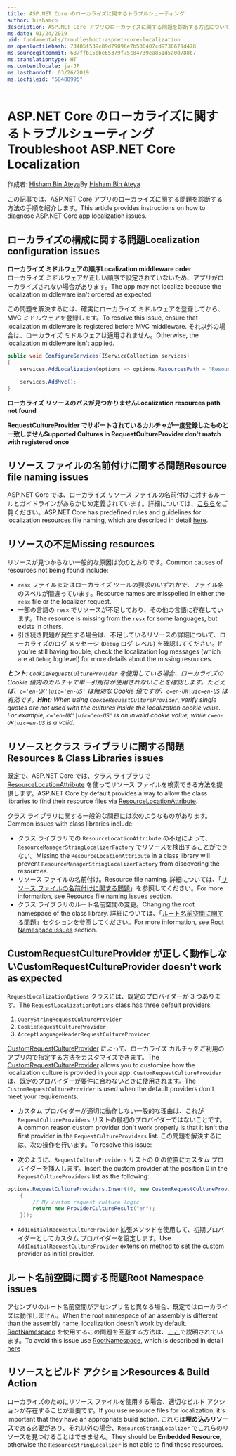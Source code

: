 ```yaml
---
title: ASP.NET Core のローカライズに関するトラブルシューティング
author: hishamco
description: ASP.NET Core アプリのローカライズに関する問題を診断する方法について説明します。
ms.date: 01/24/2019
uid: fundamentals/troubleshoot-aspnet-core-localization
ms.openlocfilehash: 73405f539c89d79096e7b536407cd9730679d478
ms.sourcegitcommit: 687ffb15ebe65379f75c84739ea851d5a0d788b7
ms.translationtype: HT
ms.contentlocale: ja-JP
ms.lasthandoff: 03/26/2019
ms.locfileid: "58488995"
---
```

# <a name="troubleshoot-aspnet-core-localization"></a><span data-ttu-id="bbc00-103">ASP.NET Core のローカライズに関するトラブルシューティング</span><span class="sxs-lookup"><span data-stu-id="bbc00-103">Troubleshoot ASP.NET Core Localization</span></span>

<span data-ttu-id="bbc00-104">作成者: [Hisham Bin Ateya](https://github.com/hishamco)</span><span class="sxs-lookup"><span data-stu-id="bbc00-104">By [Hisham Bin Ateya](https://github.com/hishamco)</span></span>

<span data-ttu-id="bbc00-105">この記事では、ASP.NET Core アプリのローカライズに関する問題を診断する方法の手順を紹介します。</span><span class="sxs-lookup"><span data-stu-id="bbc00-105">This article provides instructions on how to diagnose ASP.NET Core app localization issues.</span></span>

## <a name="localization-configuration-issues"></a><span data-ttu-id="bbc00-106">ローカライズの構成に関する問題</span><span class="sxs-lookup"><span data-stu-id="bbc00-106">Localization configuration issues</span></span>

<span data-ttu-id="bbc00-107">**ローカライズ ミドルウェアの順序**</span><span class="sxs-lookup"><span data-stu-id="bbc00-107">**Localization middleware order**</span></span>  
<span data-ttu-id="bbc00-108">ローカライズ ミドルウェアが正しい順序で設定されていないため、アプリがローカライズされない場合があります。</span><span class="sxs-lookup"><span data-stu-id="bbc00-108">The app may not localize because the localization middleware isn't ordered as expected.</span></span>

<span data-ttu-id="bbc00-109">この問題を解決するには、確実にローカライズ ミドルウェアを登録してから、MVC ミドルウェアを登録します。</span><span class="sxs-lookup"><span data-stu-id="bbc00-109">To resolve this issue, ensure that localization middleware is registered before MVC middleware.</span></span> <span data-ttu-id="bbc00-110">それ以外の場合は、ローカライズ ミドルウェアは適用されません。</span><span class="sxs-lookup"><span data-stu-id="bbc00-110">Otherwise, the localization middleware isn't applied.</span></span>

```csharp
public void ConfigureServices(IServiceCollection services)
{
    services.AddLocalization(options => options.ResourcesPath = "Resources");

    services.AddMvc();
}
```

<span data-ttu-id="bbc00-111">**ローカライズ リソースのパスが見つかりません**</span><span class="sxs-lookup"><span data-stu-id="bbc00-111">**Localization resources path not found**</span></span>

<span data-ttu-id="bbc00-112">**RequestCultureProvider でサポートされているカルチャが一度登録したものと一致しません**</span><span class="sxs-lookup"><span data-stu-id="bbc00-112">**Supported Cultures in RequestCultureProvider don't match with registered once**</span></span>  

## <a name="resource-file-naming-issues"></a><span data-ttu-id="bbc00-113">リソース ファイルの名前付けに関する問題</span><span class="sxs-lookup"><span data-stu-id="bbc00-113">Resource file naming issues</span></span>

<span data-ttu-id="bbc00-114">ASP.NET Core では、ローカライズ リソース ファイルの名前付けに対するルールとガイドラインがあらかじめ定義されています。詳細については、[こちら](xref:fundamentals/localization?view=aspnetcore-2.2#resource-file-naming)をご覧ください。</span><span class="sxs-lookup"><span data-stu-id="bbc00-114">ASP.NET Core has predefined rules and guidelines for localization resources file naming, which are described in detail [here](xref:fundamentals/localization?view=aspnetcore-2.2#resource-file-naming).</span></span>

## <a name="missing-resources"></a><span data-ttu-id="bbc00-115">リソースの不足</span><span class="sxs-lookup"><span data-stu-id="bbc00-115">Missing resources</span></span>

<span data-ttu-id="bbc00-116">リソースが見つからない一般的な原因は次のとおりです。</span><span class="sxs-lookup"><span data-stu-id="bbc00-116">Common causes of resources not being found include:</span></span>

- <span data-ttu-id="bbc00-117">`resx` ファイルまたはローカライズ ツールの要求のいずれかで、ファイル名のスペルが間違っています。</span><span class="sxs-lookup"><span data-stu-id="bbc00-117">Resource names are misspelled in either the `resx` file or the localizer request.</span></span>
- <span data-ttu-id="bbc00-118">一部の言語の `resx` でリソースが不足しており、その他の言語に存在しています。</span><span class="sxs-lookup"><span data-stu-id="bbc00-118">The resource is missing from the `resx` for some languages, but exists in others.</span></span>
- <span data-ttu-id="bbc00-119">引き続き問題が発生する場合は、不足しているリソースの詳細について、ローカライズのログ メッセージ (`Debug` ログ レベル) を確認してください。</span><span class="sxs-lookup"><span data-stu-id="bbc00-119">If you're still having trouble, check the localization log messages (which are at `Debug` log level) for more details about the missing resources.</span></span>

<span data-ttu-id="bbc00-120">_**ヒント:** `CookieRequestCultureProvider` を使用している場合、ローカライズの Cookie 値内のカルチャで単一引用符が使用されないことを確認します。たとえば、`c='en-UK'|uic='en-US'` は無効な Cookie 値ですが、`c=en-UK|uic=en-US` は有効です。_</span><span class="sxs-lookup"><span data-stu-id="bbc00-120">_**Hint:** When using `CookieRequestCultureProvider`, verify single quotes are not used with the cultures inside the localization cookie value. For example, `c='en-UK'|uic='en-US'` is an invalid cookie value, while `c=en-UK|uic=en-US` is a valid._</span></span>

## <a name="resources--class-libraries-issues"></a><span data-ttu-id="bbc00-121">リソースとクラス ライブラリに関する問題</span><span class="sxs-lookup"><span data-stu-id="bbc00-121">Resources & Class Libraries issues</span></span>

<span data-ttu-id="bbc00-122">既定で、ASP.NET Core では、クラス ライブラリで [ResourceLocationAttribute](/dotnet/api/microsoft.extensions.localization.resourcelocationattribute?view=aspnetcore-2.1) を使ってリソース ファイルを検索できる方法を提供します。</span><span class="sxs-lookup"><span data-stu-id="bbc00-122">ASP.NET Core by default provides a way to allow the class libraries to find their resource files via [ResourceLocationAttribute](/dotnet/api/microsoft.extensions.localization.resourcelocationattribute?view=aspnetcore-2.1).</span></span>

<span data-ttu-id="bbc00-123">クラス ライブラリに関する一般的な問題には次のようなものがあります。</span><span class="sxs-lookup"><span data-stu-id="bbc00-123">Common issues with class libraries include:</span></span>
- <span data-ttu-id="bbc00-124">クラス ライブラリでの `ResourceLocationAttribute` の不足によって、`ResourceManagerStringLocalizerFactory` でリソースを検出することができない。</span><span class="sxs-lookup"><span data-stu-id="bbc00-124">Missing the `ResourceLocationAttribute` in a class library will prevent `ResourceManagerStringLocalizerFactory` from discovering the resources.</span></span>
- <span data-ttu-id="bbc00-125">リソース ファイルの名前付け。</span><span class="sxs-lookup"><span data-stu-id="bbc00-125">Resource file naming.</span></span> <span data-ttu-id="bbc00-126">詳細については、「[リソース ファイルの名前付けに関する問題](#resource-file-naming-issues)」を参照してください。</span><span class="sxs-lookup"><span data-stu-id="bbc00-126">For more information, see [Resource file naming issues](#resource-file-naming-issues) section.</span></span>
- <span data-ttu-id="bbc00-127">クラス ライブラリのルート名前空間の変更。</span><span class="sxs-lookup"><span data-stu-id="bbc00-127">Changing the root namespace of the class library.</span></span> <span data-ttu-id="bbc00-128">詳細については、「[ルート名前空間に関する問題](#root-namespace-issues)」セクションを参照してください。</span><span class="sxs-lookup"><span data-stu-id="bbc00-128">For more information, see [Root Namespace issues](#root-namespace-issues) section.</span></span>

## <a name="customrequestcultureprovider-doesnt-work-as-expected"></a><span data-ttu-id="bbc00-129">CustomRequestCultureProvider が正しく動作しない</span><span class="sxs-lookup"><span data-stu-id="bbc00-129">CustomRequestCultureProvider doesn't work as expected</span></span>

<span data-ttu-id="bbc00-130">`RequestLocalizationOptions` クラスには、既定のプロバイダーが 3 つあります。</span><span class="sxs-lookup"><span data-stu-id="bbc00-130">The `RequestLocalizationOptions` class has three default providers:</span></span>

1. `QueryStringRequestCultureProvider`
2. `CookieRequestCultureProvider`
3. `AcceptLanguageHeaderRequestCultureProvider`

<span data-ttu-id="bbc00-131">[CustomRequestCultureProvider](/dotnet/api/microsoft.aspnetcore.localization.customrequestcultureprovider?view=aspnetcore-2.1) によって、ローカライズ カルチャをご利用のアプリ内で指定する方法をカスタマイズできます。</span><span class="sxs-lookup"><span data-stu-id="bbc00-131">The [CustomRequestCultureProvider](/dotnet/api/microsoft.aspnetcore.localization.customrequestcultureprovider?view=aspnetcore-2.1) allows you to customize how the localization culture is provided in your app.</span></span> <span data-ttu-id="bbc00-132">`CustomRequestCultureProvider` は、既定のプロバイダーが要件に合わないときに使用されます。</span><span class="sxs-lookup"><span data-stu-id="bbc00-132">The `CustomRequestCultureProvider` is used when the default providers don't meet your requirements.</span></span>

- <span data-ttu-id="bbc00-133">カスタム プロバイダーが適切に動作しない一般的な理由は、これが `RequestCultureProviders` リストの最初のプロバイダーではないことです。</span><span class="sxs-lookup"><span data-stu-id="bbc00-133">A common reason custom provider don't work properly is that it isn't the first provider in the `RequestCultureProviders` list.</span></span> <span data-ttu-id="bbc00-134">この問題を解決するには、次の操作を行います。</span><span class="sxs-lookup"><span data-stu-id="bbc00-134">To resolve this issue:</span></span>

- <span data-ttu-id="bbc00-135">次のように、`RequestCultureProviders` リストの 0 の位置にカスタム プロバイダーを挿入します。</span><span class="sxs-lookup"><span data-stu-id="bbc00-135">Insert the custom provider at the position 0 in the `RequestCultureProviders` list as the following:</span></span>

```csharp
options.RequestCultureProviders.Insert(0, new CustomRequestCultureProvider(async context =>
    {
        // My custom request culture logic
        return new ProviderCultureResult("en");
    }));
```

- <span data-ttu-id="bbc00-136">`AddInitialRequestCultureProvider` 拡張メソッドを使用して、初期プロバイダーとしてカスタム プロバイダーを設定します。</span><span class="sxs-lookup"><span data-stu-id="bbc00-136">Use `AddInitialRequestCultureProvider` extension method to set the custom provider as initial provider.</span></span>

## <a name="root-namespace-issues"></a><span data-ttu-id="bbc00-137">ルート名前空間に関する問題</span><span class="sxs-lookup"><span data-stu-id="bbc00-137">Root Namespace issues</span></span>

<span data-ttu-id="bbc00-138">アセンブリのルート名前空間がアセンブリ名と異なる場合、既定ではローカライズは動作しません。</span><span class="sxs-lookup"><span data-stu-id="bbc00-138">When the root namespace of an assembly is different than the assembly name, localization doesn't work by default.</span></span> <span data-ttu-id="bbc00-139">[RootNamespace](/dotnet/api/microsoft.extensions.localization.rootnamespaceattribute?view=aspnetcore-2.1) を使用するこの問題を回避する方法は、[ここ](xref:fundamentals/localization?view=aspnetcore-2.2#resource-file-naming)で説明されています。</span><span class="sxs-lookup"><span data-stu-id="bbc00-139">To avoid this issue use [RootNamespace](/dotnet/api/microsoft.extensions.localization.rootnamespaceattribute?view=aspnetcore-2.1), which is described in detail [here](xref:fundamentals/localization?view=aspnetcore-2.2#resource-file-naming)</span></span>

## <a name="resources--build-action"></a><span data-ttu-id="bbc00-140">リソースとビルド アクション</span><span class="sxs-lookup"><span data-stu-id="bbc00-140">Resources & Build Action</span></span>

<span data-ttu-id="bbc00-141">ローカライズのためにリソース ファイルを使用する場合、適切なビルド アクションが存在することが重要です。</span><span class="sxs-lookup"><span data-stu-id="bbc00-141">If you use resource files for localization, it's important that they have an appropriate build action.</span></span> <span data-ttu-id="bbc00-142">これらは**埋め込みリソース**である必要があり、それ以外の場合、`ResourceStringLocalizer` でこれらのリソースを見つけることはできません。</span><span class="sxs-lookup"><span data-stu-id="bbc00-142">They should be **Embedded Resource**, otherwise the `ResourceStringLocalizer` is not able to find these resources.</span></span>
